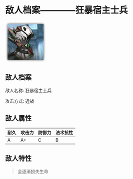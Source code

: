 # 敌人档案————狂暴宿主士兵

![狂暴宿主士兵](./eneIcons/狂暴宿主士兵.png)

## 敌人档案

敌人名称: 狂暴宿主士兵

攻击方式: 近战

## 敌人属性

| 耐久      | 攻击力  | 防御力 | 法术抗性 |
|---------|------|-----|------|
| A | A+ | C | B |

## 敌人特性
> 会逐渐损失生命
